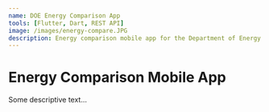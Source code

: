 ```yaml
---
name: DOE Energy Comparison App
tools: [Flutter, Dart, REST API]
image: /images/energy-compare.JPG
description: Energy comparison mobile app for the Department of Energy.
---
```


# Energy Comparison Mobile App

Some descriptive text...
